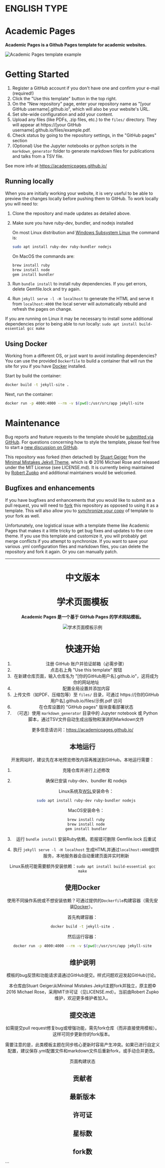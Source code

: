 # ENGLISH TYPE
# Academic Pages
**Academic Pages is a Github Pages template for academic websites.**

![Academic Pages template example](screenshot.jpg "Academic Pages template example")

# Getting Started

1. Register a GitHub account if you don't have one and confirm your e-mail (required!)
1. Click the "Use this template" button in the top right.
1. On the "New repository" page, enter your repository name as "[your GitHub username].github.io", which will also be your website's URL.
1. Set site-wide configuration and add your content.
1. Upload any files (like PDFs, .zip files, etc.) to the `files/` directory. They will appear at https://[your GitHub username].github.io/files/example.pdf.
1. Check status by going to the repository settings, in the "GitHub pages" section
1. (Optional) Use the Jupyter notebooks or python scripts in the `markdown_generator` folder to generate markdown files for publications and talks from a TSV file.

See more info at https://academicpages.github.io/

## Running locally

When you are initially working your website, it is very useful to be able to preview the changes locally before pushing them to GitHub. To work locally you will need to:

1. Clone the repository and made updates as detailed above.
1. Make sure you have ruby-dev, bundler, and nodejs installed
    
    On most Linux distribution and [Windows Subsystem Linux](https://learn.microsoft.com/en-us/windows/wsl/about) the command is:
    ```bash
    sudo apt install ruby-dev ruby-bundler nodejs
    ```
    On MacOS the commands are:
    ```bash
    brew install ruby
    brew install node
    gem install bundler
    ```
1. Run `bundle install` to install ruby dependencies. If you get errors, delete Gemfile.lock and try again.
1. Run `jekyll serve -l -H localhost` to generate the HTML and serve it from `localhost:4000` the local server will automatically rebuild and refresh the pages on change.

If you are running on Linux it may be necessary to install some additional dependencies prior to being able to run locally: `sudo apt install build-essential gcc make`

## Using Docker

Working from a different OS, or just want to avoid installing dependencies? You can use the provided `Dockerfile` to build a container that will run the site for you if you have [Docker](https://www.docker.com/) installed.

Start by build the container:

```bash
docker build -t jekyll-site .
```

Next, run the container:
```bash
docker run -p 4000:4000 --rm -v $(pwd):/usr/src/app jekyll-site
```

# Maintenance

Bug reports and feature requests to the template should be [submitted via GitHub](https://github.com/academicpages/academicpages.github.io/issues/new/choose). For questions concerning how to style the template, please feel free to start a [new discussion on GitHub](https://github.com/academicpages/academicpages.github.io/discussions).

This repository was forked (then detached) by [Stuart Geiger](https://github.com/staeiou) from the [Minimal Mistakes Jekyll Theme](https://mmistakes.github.io/minimal-mistakes/), which is © 2016 Michael Rose and released under the MIT License (see LICENSE.md). It is currently being maintained by [Robert Zupko](https://github.com/rjzupkoii) and additional maintainers would be welcomed.

## Bugfixes and enhancements

If you have bugfixes and enhancements that you would like to submit as a pull request, you will need to [fork](https://docs.github.com/en/pull-requests/collaborating-with-pull-requests/working-with-forks/fork-a-repo) this repository as opposed to using it as a template. This will also allow you to [synchronize your copy](https://docs.github.com/en/pull-requests/collaborating-with-pull-requests/working-with-forks/syncing-a-fork) of template to your fork as well.

Unfortunately, one logistical issue with a template theme like Academic Pages that makes it a little tricky to get bug fixes and updates to the core theme. If you use this template and customize it, you will probably get merge conflicts if you attempt to synchronize. If you want to save your various .yml configuration files and markdown files, you can delete the repository and fork it again. Or you can manually patch.

---
<div align="center">
    
# 中文版本

# 学术页面模板
**Academic Pages 是一个基于 GitHub Pages 的学术网站模板。**

![学术页面模板示例](screenshot.jpg "学术页面模板示例")

# 快速开始

1. 注册 GitHub 账户并验证邮箱（必需步骤）
1. 点击右上角 "Use this template" 按钮
1. 在新建仓库页面，输入仓库名为 "[你的GitHub用户名].github.io"，这将成为你的网站地址
1. 配置全局设置并添加内容
1. 上传文件（如PDF、压缩包等）至 `files/` 目录，可通过 https://[你的GitHub用户名].github.io/files/示例.pdf 访问
1. 在仓库设置的 "GitHub pages" 版块查看部署状态
1. （可选）使用 `markdown_generator` 目录中的 Jupyter notebook 或 Python 脚本，通过TSV文件自动生成出版物和演讲的Markdown文件

更多信息请访问：https://academicpages.github.io/

## 本地运行

开发网站时，建议先在本地预览修改内容再推送到GitHub。本地运行需要：

1. 克隆仓库并进行上述修改
1. 确保已安装 ruby-dev、bundler 和 nodejs
    
    Linux系统及[WSL](https://learn.microsoft.com/en-us/windows/wsl/about)安装命令：
    ```bash
    sudo apt install ruby-dev ruby-bundler nodejs
    ```
    MacOS安装命令：
    ```bash
    brew install ruby
    brew install node
    gem install bundler
    ```
1. 运行 `bundle install` 安装Ruby依赖。若报错可删除 Gemfile.lock 后重试
1. 执行 `jekyll serve -l -H localhost` 生成HTML并通过`localhost:4000`提供服务，本地服务器会自动重建页面并实时刷新

Linux系统可能需要额外安装依赖：`sudo apt install build-essential gcc make`

## 使用Docker

使用不同操作系统或不想安装依赖？可通过提供的`Dockerfile`构建容器（需先安装[Docker](https://www.docker.com/)）。

首先构建容器：
```bash
docker build -t jekyll-site .
```
然后运行容器：
```bash
docker run -p 4000:4000 --rm -v $(pwd):/usr/src/app jekyll-site
```
## 维护说明
模板的bug反馈和功能请求请通过GitHub提交。样式问题欢迎发起GitHub讨论。

本仓库由Stuart Geiger从Minimal Mistakes Jekyll主题fork并独立，原主题© 2016 Michael Rose，采用MIT许可证（见LICENSE.md）。当前由Robert Zupko维护，欢迎更多维护者加入。

## 提交改进
如需提交pull request修复bug或增强功能，需先fork仓库（而非直接使用模板）。这样可同步更新你的fork版本。

需要注意的是，此类模板主题在同步核心更新时容易产生冲突。如果已进行自定义配置，建议保存.yml配置文件和markdown文件后重新fork，或手动合并更改。

页面构建状态
## 贡献者
## 最新版本
## 许可证

## 星标数
## fork数

</div> ```
